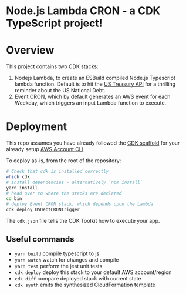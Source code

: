 # Node.js Lambda CRON - a CDK TypeScript project!

# Overview

This project contains two CDK stacks:
  1. Nodejs Lambda, to create an ESBuild compiled Node.js Typescript lambda function. Default is to hit the [US Treasury API](https://fiscaldata.treasury.gov/datasets/debt-to-the-penny/debt-to-the-penny) for a thrilling reminder about the US National Debt.
  1. Event CRON, which by default generates an AWS event for each Weekday, which triggers an input Lambda function to execute.

# Deployment

This repo assumes you have already followed the [CDK scaffold](https://docs.aws.amazon.com/cdk/v2/guide/getting_started.html) for your already setup [AWS Account CLI](https://docs.aws.amazon.com/cli/latest/userguide/cli-chap-configure.html).

To deploy as-is, from the root of the repository:

```bash
# Check that cdk is installed correctly
which cdk
# install dependencies - alternatively `npm install`
yarn install
# head over to where the stacks are declared
cd bin
# deploy Event CRON stack, which depends upon the Lambda
cdk deploy USDebtCRONTrigger
```

The `cdk.json` file tells the CDK Toolkit how to execute your app.

## Useful commands

 * `yarn build`   compile typescript to js
 * `yarn watch`   watch for changes and compile
 * `yarn test`    perform the jest unit tests
 * `cdk deploy`      deploy this stack to your default AWS account/region
 * `cdk diff`        compare deployed stack with current state
 * `cdk synth`       emits the synthesized CloudFormation template

